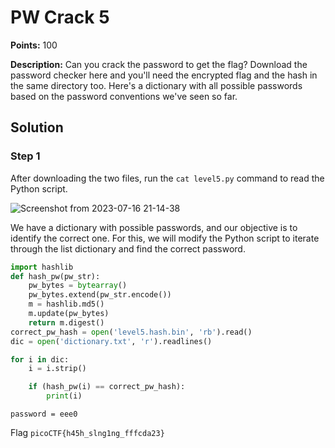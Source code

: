 # PW Crack 5


**Points:** 100

**Description:** Can you crack the password to get the flag?
Download the password checker here and you'll need the encrypted flag and the hash in the same directory too. Here's a dictionary with all possible passwords based on the password conventions we've seen so far.

## Solution 

### Step 1

After downloading the two files, run the `cat level5.py` command to read the Python script. 

![Screenshot from 2023-07-16 21-14-38](https://github.com/HelsNetwork/CTF-writeups/assets/87879515/bb605989-e05a-4823-a9a2-9cd54d03f236)

We have a dictionary with possible passwords, and our objective is to identify the correct one. For this, we will modify the Python script to iterate through the list dictionary and find the correct password.

```python
import hashlib
def hash_pw(pw_str):
    pw_bytes = bytearray()
    pw_bytes.extend(pw_str.encode())
    m = hashlib.md5()
    m.update(pw_bytes)
    return m.digest()
correct_pw_hash = open('level5.hash.bin', 'rb').read()
dic = open('dictionary.txt', 'r').readlines()

for i in dic:
    i = i.strip()

    if (hash_pw(i) == correct_pw_hash):
        print(i)
```



`password = eee0`


Flag 
`picoCTF{h45h_slng1ng_fffcda23}`
